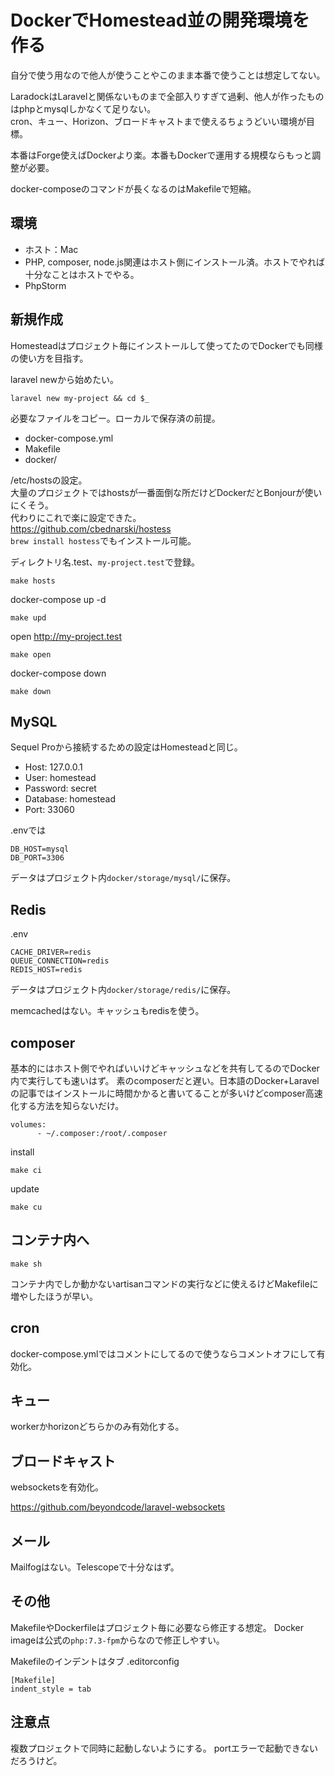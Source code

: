 # DockerでHomestead並の開発環境を作る

自分で使う用なので他人が使うことやこのまま本番で使うことは想定してない。

LaradockはLaravelと関係ないものまで全部入りすぎて過剰、他人が作ったものはphpとmysqlしかなくて足りない。  
cron、キュー、Horizon、ブロードキャストまで使えるちょうどいい環境が目標。

本番はForge使えばDockerより楽。本番もDockerで運用する規模ならもっと調整が必要。

docker-composeのコマンドが長くなるのはMakefileで短縮。

## 環境
- ホスト：Mac
- PHP, composer, node.js関連はホスト側にインストール済。ホストでやれば十分なことはホストでやる。
- PhpStorm

## 新規作成
Homesteadはプロジェクト毎にインストールして使ってたのでDockerでも同様の使い方を目指す。

laravel newから始めたい。
```
laravel new my-project && cd $_
```

必要なファイルをコピー。ローカルで保存済の前提。

- docker-compose.yml
- Makefile
- docker/

/etc/hostsの設定。  
大量のプロジェクトではhostsが一番面倒な所だけどDockerだとBonjourが使いにくそう。  
代わりにこれで楽に設定できた。  
https://github.com/cbednarski/hostess  
`brew install hostess`でもインストール可能。

ディレクトリ名.test、`my-project.test`で登録。
```
make hosts
```

docker-compose up -d
```
make upd
```

open http://my-project.test

```
make open
```

docker-compose down
```
make down
```

## MySQL
Sequel Proから接続するための設定はHomesteadと同じ。

- Host: 127.0.0.1
- User: homestead
- Password: secret
- Database: homestead
- Port: 33060

.envでは
```
DB_HOST=mysql
DB_PORT=3306
```

データはプロジェクト内`docker/storage/mysql/`に保存。

## Redis
.env
```
CACHE_DRIVER=redis
QUEUE_CONNECTION=redis
REDIS_HOST=redis
```

データはプロジェクト内`docker/storage/redis/`に保存。

memcachedはない。キャッシュもredisを使う。

## composer
基本的にはホスト側でやればいいけどキャッシュなどを共有してるのでDocker内で実行しても速いはず。
素のcomposerだと遅い。日本語のDocker+Laravelの記事ではインストールに時間かかると書いてることが多いけどcomposer高速化する方法を知らないだけ。

```
volumes:
      - ~/.composer:/root/.composer
```

install
```
make ci
```

update
```
make cu
```

## コンテナ内へ

```
make sh
```

コンテナ内でしか動かないartisanコマンドの実行などに使えるけどMakefileに増やしたほうが早い。

## cron
docker-compose.ymlではコメントにしてるので使うならコメントオフにして有効化。

## キュー
workerかhorizonどちらかのみ有効化する。

## ブロードキャスト
websocketsを有効化。

https://github.com/beyondcode/laravel-websockets

## メール
Mailfogはない。Telescopeで十分なはず。

## その他
MakefileやDockerfileはプロジェクト毎に必要なら修正する想定。
Docker imageは公式の`php:7.3-fpm`からなので修正しやすい。

Makefileのインデントはタブ
.editorconfig
```
[Makefile]
indent_style = tab
```

## 注意点
複数プロジェクトで同時に起動しないようにする。
portエラーで起動できないだろうけど。
